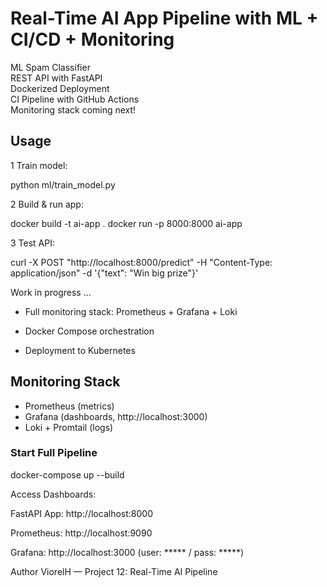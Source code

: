 # Real-Time AI App Pipeline with ML + CI/CD + Monitoring

 ML Spam Classifier  
 REST API with FastAPI  
 Dockerized Deployment  
 CI Pipeline with GitHub Actions  
 Monitoring stack coming next!

##  Usage

1 Train model:

python ml/train_model.py

2 Build & run app:

docker build -t ai-app .
docker run -p 8000:8000 ai-app

3 Test API:


curl -X POST "http://localhost:8000/predict" -H "Content-Type: application/json" -d '{"text": "Win big prize"}'

 Work in progress ...

- Full monitoring stack: Prometheus + Grafana + Loki

- Docker Compose orchestration

- Deployment to Kubernetes

##  Monitoring Stack

- Prometheus (metrics)
- Grafana (dashboards, http://localhost:3000)
- Loki + Promtail (logs)

### Start Full Pipeline

docker-compose up --build

Access Dashboards:

FastAPI App: http://localhost:8000

Prometheus: http://localhost:9090

Grafana: http://localhost:3000 (user: ***** / pass: *****)


Author
ViorelH — Project 12: Real-Time AI Pipeline
